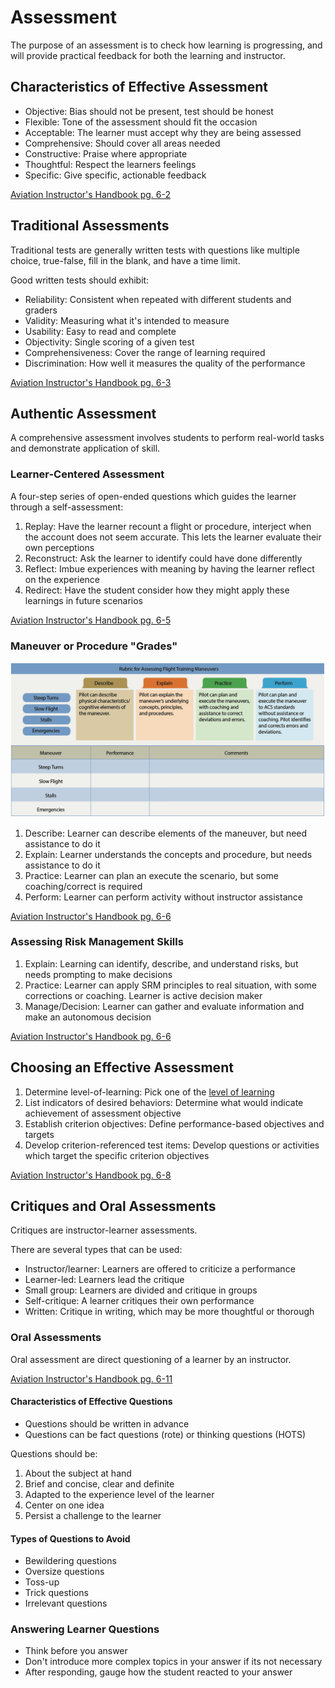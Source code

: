 # Assessment

The purpose of an assessment is to check how learning is progressing, and will provide practical feedback for both the learning and instructor.

## Characteristics of Effective Assessment

- Objective: Bias should not be present, test should be honest
- Flexible: Tone of the assessment should fit the occasion
- Acceptable: The learner must accept why they are being assessed
- Comprehensive: Should cover all areas needed
- Constructive: Praise where appropriate
- Thoughtful: Respect the learners feelings
- Specific: Give specific, actionable feedback

[Aviation Instructor's Handbook pg. 6-2](/_references/AIH/6-2)

## Traditional Assessments

Traditional tests are generally written tests with questions like multiple choice, true-false, fill in the blank, and have a time limit.

Good written tests should exhibit:

- Reliability: Consistent when repeated with different students and graders
- Validity: Measuring what it's intended to measure
- Usability: Easy to read and complete
- Objectivity: Single scoring of a given test
- Comprehensiveness: Cover the range of learning required
- Discrimination: How well it measures the quality of the performance

[Aviation Instructor's Handbook pg. 6-3](/_references/AIH/6-3)

## Authentic Assessment

A comprehensive assessment involves students to perform real-world tasks and demonstrate application of skill.

### Learner-Centered Assessment

A four-step series of open-ended questions which guides the learner through a self-assessment:

1. Replay: Have the learner recount a flight or procedure, interject when the account does not seem accurate. This lets the learner evaluate their own perceptions
2. Reconstruct: Ask the learner to identify could have done differently
3. Reflect: Imbue experiences with meaning by having the learner reflect on the experience
4. Redirect: Have the student consider how they might apply these learnings in future scenarios

[Aviation Instructor's Handbook pg. 6-5](/_references/AIH/6-5)

### Maneuver or Procedure "Grades"

![Flight Training Rubric](images/image-3.png)

1. Describe: Learner can describe elements of the maneuver, but need assistance to do it
2. Explain: Learner understands the concepts and procedure, but needs assistance to do it
3. Practice: Learner can plan an execute the scenario, but some coaching/correct is required
4. Perform: Learner can perform activity without instructor assistance

[Aviation Instructor's Handbook pg. 6-6](/_references/AIH/6-6)

### Assessing Risk Management Skills

1. Explain: Learning can identify, describe, and understand risks, but needs prompting to make decisions
2. Practice: Learner can apply SRM principles to real situation, with some corrections or coaching. Learner is active decision maker
3. Manage/Decision: Learner can gather and evaluate information and make an autonomous decision

[Aviation Instructor's Handbook pg. 6-6](/_references/AIH/6-6)

## Choosing an Effective Assessment

1. Determine level-of-learning: Pick one of the [level of learning](/docs/topics/instruction/learning-process#levels-of-learning)
2. List indicators of desired behaviors: Determine what would indicate achievement of assessment objective
3. Establish criterion objectives: Define performance-based objectives and targets
4. Develop criterion-referenced test items: Develop questions or activities which target the specific criterion objectives

[Aviation Instructor's Handbook pg. 6-8](/_references/AIH/6-8)

## Critiques and Oral Assessments

Critiques are instructor-learner assessments.

There are several types that can be used:

- Instructor/learner: Learners are offered to criticize a performance
- Learner-led: Learners lead the critique
- Small group: Learners are divided and critique in groups
- Self-critique: A learner critiques their own performance
- Written: Critique in writing, which may be more thoughtful or thorough

### Oral Assessments

Oral assessment are direct questioning of a learner by an instructor.

[Aviation Instructor's Handbook pg. 6-11](/_references/AIH/6-11)

#### Characteristics of Effective Questions

- Questions should be written in advance
- Questions can be fact questions (rote) or thinking questions (HOTS)

Questions should be:

1. About the subject at hand
2. Brief and concise, clear and definite
3. Adapted to the experience level of the learner
4. Center on one idea
5. Persist a challenge to the learner

#### Types of Questions to Avoid

- Bewildering questions
- Oversize questions
- Toss-up
- Trick questions
- Irrelevant questions

### Answering Learner Questions

- Think before you answer
- Don't introduce more complex topics in your answer if its not necessary
- After responding, gauge how the student reacted to your answer
